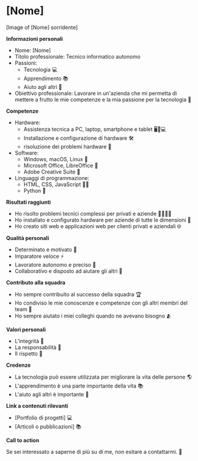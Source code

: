 # [Nome]

[Image of [Nome] sorridente]

**Informazioni personali**

* Nome: [Nome]
* Titolo professionale: Tecnico informatico autonomo
* Passioni: 
    * Tecnologia 💻
    * Apprendimento 📚
    * Aiuto agli altri 🤝
* Obiettivo professionale: Lavorare in un'azienda che mi permetta di mettere a frutto le mie competenze e la mia passione per la tecnologia 🚀

**Competenze**

* Hardware:
    * Assistenza tecnica a PC, laptop, smartphone e tablet 🖥📱💻
    * Installazione e configurazione di hardware 🛠
    * risoluzione dei problemi hardware 🔨
* Software:
    * Windows, macOS, Linux 💾
    * Microsoft Office, LibreOffice 📄
    * Adobe Creative Suite 🎨
* Linguaggi di programmazione:
    * HTML, CSS, JavaScript 👩‍💻
    * Python 🐍

**Risultati raggiunti**

* Ho risolto problemi tecnici complessi per privati e aziende 👨‍💻👩‍💻
* Ho installato e configurato hardware per aziende di tutte le dimensioni 🏢
* Ho creato siti web e applicazioni web per clienti privati e aziendali 🌐

**Qualità personali**

* Determinato e motivato 💪
* Imparatore veloce ⚡️
* Lavoratore autonomo e preciso 💯
* Collaborativo e disposto ad aiutare gli altri 🤝

**Contributo alla squadra**

* Ho sempre contribuito al successo della squadra 🏆
* Ho condiviso le mie conoscenze e competenze con gli altri membri del team 🤝
* Ho sempre aiutato i miei colleghi quando ne avevano bisogno 🫂

**Valori personali**

* L'integrità 🧷
* La responsabilità 💼
* Il rispetto 🤝

**Credenze**

* La tecnologia può essere utilizzata per migliorare la vita delle persone 🌎
* L'apprendimento è una parte importante della vita 📚
* L'aiuto agli altri è importante 🤝


**Link a contenuti rilevanti**

* [Portfolio di progetti] 💻
* [Articoli o pubblicazioni] 📚

**Call to action**

Se sei interessato a saperne di più su di me, non esitare a contattarmi. 💬
